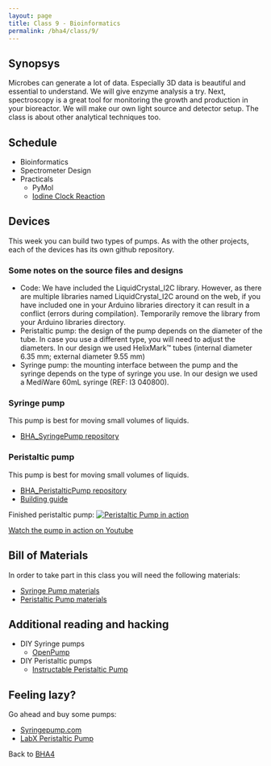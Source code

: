 ```yaml
---
layout: page
title: Class 9 - Bioinformatics
permalink: /bha4/class/9/
---
```


## Synopsys

Microbes can generate a lot of data. Especially 3D data is beautiful and essential to understand. We will give enzyme analysis a try. Next, spectroscopy is a great tool for monitoring the growth and production in your bioreactor. We will make our own light source and detector setup. The class is about other analytical techniques too.

## Schedule

* Bioinformatics
* Spectrometer Design
* Practicals
  * PyMol
  * [Iodine Clock Reaction](/bha4/class/9/iodine-clock-reaction/)

## Devices

This week you can build two types of pumps. As with the other projects, each of the devices has its own github repository.

### Some notes on the source files and designs
* Code: We have included the LiquidCrystal_I2C library. However, as there are multiple libraries named LiquidCrystal_I2C around on the web, if you have included one in your Arduino libraries directory it can result in a conflict (errors during compilation). Temporarily remove the library from your Arduino libraries directory.
* Peristaltic pump: the design of the pump depends on the diameter of the tube. In case you use a different type, you will need to adjust the diameters. In our design we used HelixMark™ tubes (internal diameter 6.35 mm; external diameter 9.55 mm)
* Syringe pump: the mounting interface between the pump and the syringe depends on the type of syringe you use. In our design we used a MediWare 60mL syringe (REF: I3 040800).

### Syringe pump

This pump is best for moving small volumes of liquids.

* [BHA_SyringePump repository](https://github.com/BioHackAcademy/BHA_SyringePump)

### Peristaltic pump

This pump is best for moving small volumes of liquids.

* [BHA_PeristalticPump repository](https://github.com/BioHackAcademy/BHA_PeristalticPump)
* [Building guide](/biofactory/class/8-pumps/peristaltic-pump-building-guide/) 

Finished peristaltic pump:
[![Peristaltic Pump in action](http://img.youtube.com/vi/rvNwhfQSCfg/0.jpg)](http://www.youtube.com/watch?v=rvNwhfQSCfg)

[Watch the pump in action on Youtube](http://www.youtube.com/watch?v=rvNwhfQSCfg)

## Bill of Materials

In order to take part in this class you will need the following materials:

* [Syringe Pump materials](https://github.com/BioHackAcademy/BHA_PeristalticPump/blob/master/BoM.md)
* [Peristaltic Pump materials](https://github.com/BioHackAcademy/BHA_SyringePump/blob/master/BoM.md)

## Additional reading and hacking

* DIY Syringe pumps
  * [OpenPump](https://www.wevolver.com/gerrit.niezen/openpump---an-open-source-hardware-syringe-pump/openpump)
* DIY Peristaltic pumps
  * [Instructable Peristaltic Pump](http://www.instructables.com/id/Inexpensive-easy-to-build-peristaltic-pump/)

## Feeling lazy?

Go ahead and buy some pumps:

* [Syringepump.com](http://www.syringepump.com/index.php)
* [LabX Peristaltic Pump](http://www.labx.com/pumps-peristaltic)

Back to [BHA4](/bha4/)